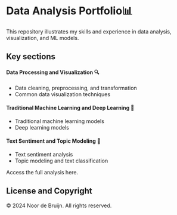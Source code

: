 # Data Analysis Portfolio📊
This repository illustrates my skills and experience in data analysis, visualization, and ML models.

## Key sections
#### Data Processing and Visualization 🔍
   - Data cleaning, preprocessing, and transformation
   - Common data visualization techniques
#### Traditional Machine Learning and Deep Learning 🤖
   - Traditional machine learning models
   - Deep learning models
#### Text Sentiment and Topic Modeling 💬
   - Text sentiment analysis
   - Topic modeling and text classification


<a href="https://github.com/anneleonore/data-analysis-portfolio/blob/main/data-analysis-portfolio.ipynb" style="text-decoration: none; color: inherit;">Access the full analysis here.</a>

License and Copyright
-----------------------
© 2024 Noor de Bruijn. All rights reserved.
